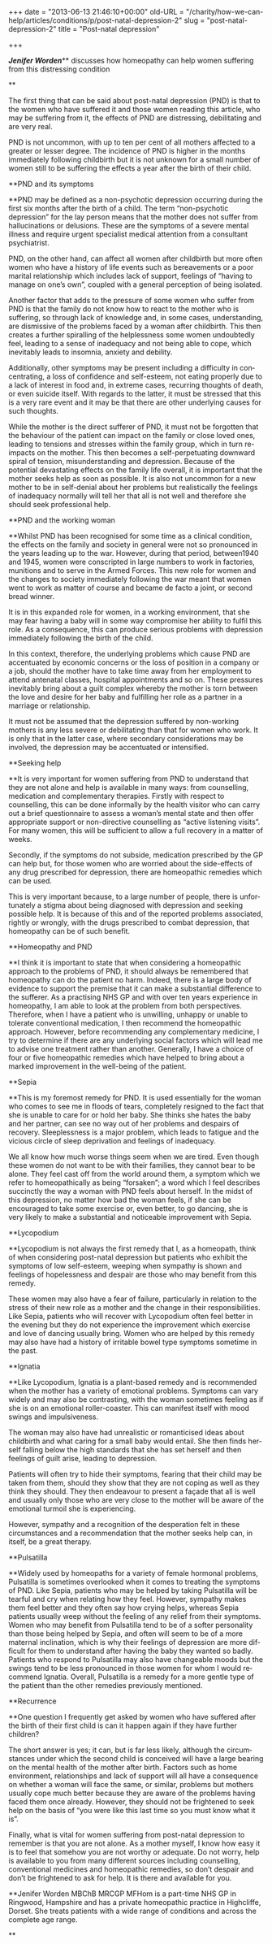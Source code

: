 +++
date = "2013-06-13 21:46:10+00:00"
old-URL = "/charity/how-we-can-help/articles/conditions/p/post-natal-depression-2"
slug = "post-natal-depression-2"
title = "Post-natal depression"

+++

_**Jenifer Worden**_** discusses how homeopathy can help women suffering from this distressing condition

**

The first thing that can be said about post-natal depression (PND) is that to the women who have suffered it and those women reading this article, who may be suffering from it, the effects of PND are distressing, debilitating and are very real.

PND is not uncommon, with up to ten per cent of all mothers affected to a greater or lesser degree. The incidence of PND is higher in the months imme­diately following childbirth but it is not unknown for a small number of women still to be suffering the effects a year after the birth of their child.

**PND and its symptoms

**PND may be defined as a non-psychotic depression occurring during the first six months after the birth of a child. The term “non-psychotic depression” for the lay person means that the mother does not suffer from hallucinations or delusions. These are the symptoms of a severe mental illness and require urgent specialist medical attention from a con­sultant psychiatrist.

PND, on the other hand, can affect all women after childbirth but more often women who have a history of life events such as bereavements or a poor marital relationship which includes lack of support, feelings of “having to manage on one’s own”, coupled with a general perception of being isolated.

Another factor that adds to the pres­sure of some women who suffer from PND is that the family do not know how to react to the mother who is suffering, so through lack of knowledge and, in some cases, understanding, are dismis­sive of the problems faced by a woman after childbirth. This then creates a fur­ther spiralling of the helplessness some women undoubtedly feel, leading to a sense of inadequacy and not being able to cope, which inevitably leads to in­somnia, anxiety and debility.

Additionally, other symptoms may be present including a difficulty in con­centrating, a loss of confidence and self-esteem, not eating properly due to a lack of interest in food and, in extreme cases, recurring thoughts of death, or even suicide itself. With regards to the latter, it must be stressed that this is a very rare event and it may be that there are other underlying causes for such thoughts.

While the mother is the direct suff­erer of PND, it must not be forgotten that the behaviour of the patient can impact on the family or close loved ones, leading to tensions and stresses within the family group, which in turn re-impacts on the mother. This then becomes a self-perpetuating downward spiral of tension, misunderstanding and depres­sion. Because of the potential devastat­ing effects on the family life overall, it is important that the mother seeks help as soon as possible. It is also not uncommon for a new mother to be in self-denial about her problems but realistically the feelings of inadequacy normally will tell her that all is not well and therefore she should seek professional help.

**PND and the working woman

**Whilst PND has been recognised for some time as a clinical condition, the effects on the family and society in gen­eral were not so pronounced in the years leading up to the war. However, dur­ing that period, between1940 and 1945, women were conscripted in large num­bers to work in factories, munitions and to serve in the Armed Forces. This new role for women and the changes to society immediately following the war meant that women went to work as mat­ter of course and became de facto a joint, or second bread winner.

It is in this expanded role for women, in a working environment, that she may fear having a baby will in some way compromise her ability to fulfil this role. As a consequence, this can produce seri­ous problems with depression immedi­ately following the birth of the child.

In this context, therefore, the under­lying problems which cause PND are accentuated by economic concerns or the loss of position in a company or a job, should the mother have to take time away from her employment to attend ante­natal classes, hospital appointments and so on. These pressures inevitably bring about a guilt complex whereby the mother is torn between the love and desire for her baby and fulfilling her role as a part­ner in a marriage or relationship.

It must not be assumed that the depression suffered by non-working mothers is any less severe or debilitat­ing than that for women who work. It is only that in the latter case, where sec­ondary considerations may be involved, the depression may be accentuated or intensified.

**Seeking help

**It is very important for women suffer­ing from PND to understand that they are not alone and help is available in many ways: from counselling, medica­tion and complementary therapies. Firstly with respect to counselling, this can be done informally by the health visitor who can carry out a brief ques­tionnaire to assess a woman’s mental state and then offer appropriate support or non-directive counselling as “active listening visits”. For many women, this will be sufficient to allow a full recov­ery in a matter of weeks.

Secondly, if the symptoms do not subside, medication prescribed by the GP can help but, for those women who are worried about the side-effects of any drug prescribed for depression, there are homeopathic remedies which can be used.

This is very important because, to a large number of people, there is unfor­tunately a stigma about being diagnosed with depression and seeking possible help. It is because of this and of the reported problems associated, rightly or wrongly, with the drugs prescribed to combat depression, that homeopathy can be of such benefit.

**Homeopathy and PND

**I think it is important to state that when considering a homeopathic approach to the problems of PND, it should always be remembered that homeopathy can do the patient no harm. Indeed, there is a large body of evidence to support the premise that it can make a substantial difference to the sufferer. As a practis­ing NHS GP and with over ten years experience in homeopathy, I am able to look at the problem from both perspect­ives. Therefore, when I have a patient who is unwilling, unhappy or unable to tolerate conventional medication, I then recommend the homeopathic approach. However, before recommending any complementary medicine, I try to deter­mine if there are any underlying social factors which will lead me to advise one treatment rather than another. Generally, I have a choice of four or five homeo­pathic remedies which have helped to bring about a marked improvement in the well-being of the patient.

**Sepia

**This is my foremost remedy for PND. It is used essentially for the woman who comes to see me in floods of tears, com­pletely resigned to the fact that she is unable to care for or hold her baby. She thinks she hates the baby and her part­ner, can see no way out of her problems and despairs of recovery. Sleeplessness is a major problem, which leads to fatigue and the vicious circle of sleep deprivation and feelings of inadequacy.

We all know how much worse things seem when we are tired. Even though these women do not want to be with their families, they cannot bear to be alone. They feel cast off from the world around them, a symptom which we refer to homeopathically as being “forsaken”; a word which I feel describes succinctly the way a woman with PND feels about herself. In the midst of this depression, no matter how bad the woman feels, if she can be encouraged to take some exercise or, even better, to go dancing, she is very likely to make a substantial and noticeable improvement with Sepia.

**Lycopodium

**Lycopodium is not always the first rem­edy that I, as a homeopath, think of when considering post-natal depression but patients who exhibit the symptoms of low self-esteem, weeping when sym­pathy is shown and feelings of hope­lessness and despair are those who may benefit from this remedy.

These women may also have a fear of failure, particularly in relation to the stress of their new role as a mother and the change in their responsibilities. Like Sepia, patients who will recover with Lycopodium often feel better in the evening but they do not experience the improvement which exercise and love of dancing usually bring. Women who are helped by this remedy may also have had a history of irritable bowel type symptoms sometime in the past.

**Ignatia

**Like Lycopodium, Ignatia is a plant-based remedy and is recommended when the mother has a variety of emotional problems. Symptoms can vary widely and may also be contrasting, with the woman sometimes feeling as if she is on an emotional roller-coaster. This can manifest itself with mood swings and impulsiveness.

The woman may also have had unrealistic or romanticised ideas about childbirth and what caring for a small baby would entail. She then finds her­self falling below the high standards that she has set herself and then feelings of guilt arise, leading to depression.

Patients will often try to hide their symptoms, fearing that their child may be taken from them, should they show that they are not coping as well as they think they should. They then endeavour to present a façade that all is well and usually only those who are very close to the mother will be aware of the emotional turmoil she is experiencing.

However, sympathy and a recog­nition of the desperation felt in these circumstances and a recommendation that the mother seeks help can, in itself, be a great therapy.

**Pulsatilla

**Widely used by homeopaths for a vari­ety of female hormonal problems, Pulsatilla is sometimes overlooked when it comes to treating the symptoms of PND. Like Sepia, patients who may be helped by taking Pulsatilla will be tear­ful and cry when relating how they feel. However, sympathy makes them feel bet­ter and they often say how crying helps, whereas Sepia patients usually weep without the feeling of any relief from their symptoms. Women who may bene­fit from Pulsatilla tend to be of a softer personality than those being helped by Sepia, and often will seem to be of a more maternal inclination, which is why their feelings of depression are more dif­ficult for them to understand after hav­ing the baby they wanted so badly. Patients who respond to Pulsatilla may also have changeable moods but the swings tend to be less pronounced in those women for whom I would re­commend Ignatia. Overall, Pulsatilla is a remedy for a more gentle type of the patient than the other remedies previ­ously mentioned.

**Recurrence

**One question I frequently get asked by women who have suffered after the birth of their first child is can it happen again if they have further children?

The short answer is yes; it can, but is far less likely, although the circum­stances under which the second child is conceived will have a large bearing on the mental health of the mother after birth. Factors such as home environ­ment, relationships and lack of support will all have a consequence on whether a woman will face the same, or similar, problems but mothers usually cope much better because they are aware of the problems having faced them once already. However, they should not be frightened to seek help on the basis of “you were like this last time so you must know what it is”.

Finally, what is vital for women suffering from post-natal depression to remember is that you are not alone. As a mother myself, I know how easy it is to feel that somehow you are not wor­thy or adequate. Do not worry, help is available to you from many different sources including counselling, conven­tional medicines and homeopathic reme­dies, so don’t despair and don’t be frightened to ask for help. It is there and available for you.

**Jenifer Worden MBChB MRCGP MFHom is a part-time NHS GP in Ringwood, Hampshire and has a private homeopathic practice in Highcliffe, Dorset. She treats patients with a wide range of conditions and across the complete age range.

**
